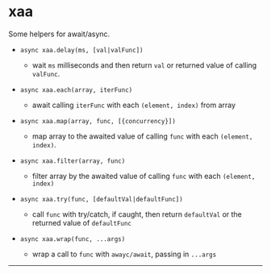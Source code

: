 # xaa

Some helpers for await/async.

- `async xaa.delay(ms, [val|valFunc])`

  - wait `ms` milliseconds and then return `val` or returned value of calling `valFunc`.

- `async xaa.each(array, iterFunc)`

  - await calling `iterFunc` with each `(element, index)` from array

- `async xaa.map(array, func, [{concurrency}])`

  - map array to the awaited value of calling `func` with each `(element, index)`.

- `async xaa.filter(array, func)`

  - filter array by the awaited value of calling `func` with each `(element, index)`

- `async xaa.try(func, [defaultVal|defaultFunc])`

  - call `func` with try/catch, if caught, then return `defaultVal` or the returned value of `defaultFunc`

- `async xaa.wrap(func, ...args)`

  - wrap a call to `func` with `awayc/await`, passing in `...args`

---
